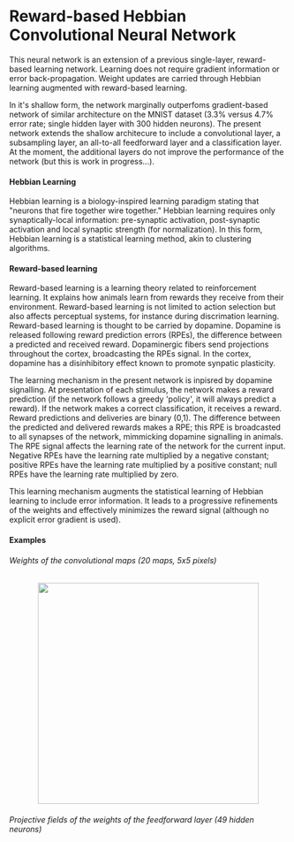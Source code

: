 # Reward-based Hebbian Convolutional Neural Network

This neural network is an extension of a previous single-layer, reward-based learning network. Learning does not require gradient information or error back-propagation. Weight updates are carried through Hebbian learning augmented with reward-based learning.

In it's shallow form, the network marginally outperfoms gradient-based network of similar architecture on the MNIST dataset (3.3% versus 4.7% error rate; single hidden layer with 300 hidden neurons). The present network extends the shallow architecure to include a convolutional layer, a subsampling layer, an all-to-all feedforward layer and a classification layer. At the moment, the additional layers do not improve the performance of the network (but this is work in progress...).

#### Hebbian Learning

Hebbian learning is a biology-inspired learning paradigm stating that "neurons that fire together wire together." Hebbian learning requires only synaptically-local information: pre-synaptic activation, post-synaptic activation and local synaptic strength (for normalization). In this form, Hebbian learning is a statistical learning method, akin to clustering algorithms. 

#### Reward-based learning

Reward-based learning is a learning theory related to reinforcement learning. It explains how animals learn from rewards they receive from their environment. Reward-based learning is not limited to action selection but also affects perceptual systems, for instance during discrimation learning. Reward-based learning is thought to be carried by dopamine. Dopamine is released following reward prediction errors (RPEs), the difference between a predicted and received reward. Dopaminergic fibers send projections throughout the cortex, broadcasting the RPEs signal. In the cortex, dopamine has a disinhibitory effect known to promote synpatic plasticity.

The learning mechanism in the present network is inpisred by dopamine signalling. At presentation of each stimulus, the network makes a reward prediction (if the network follows a greedy 'policy', it will always predict a reward). If the network makes a correct classification, it receives a reward. Reward predictions and deliveries are binary (0,1). The difference between the predicted and delivered rewards makes a RPE; this RPE is broadcasted to all synapses of the network, mimmicking dopamine signalling in animals. The RPE signal affects the learning rate of the network for the current input. Negative RPEs have the learning rate multiplied by a negative constant; positive RPEs have the learning rate multiplied by a positive constant; null RPEs have the learning rate multiplied by zero.

This learning mechanism augments the statistical learning of Hebbian learning to include error information. It leads to a progressive refinements of the weights and effectively minimizes the reward signal (although no explicit error gradient is used).

#### Examples

###### Weights of the convolutional maps (20 maps, 5x5 pixels)
<p align="center">
<img src=https://github.com/raphaelholca/hebbianCNN/blob/master/docs/conv_W.png width=400 />
</p>

###### Projective fields of the weights of the feedforward layer (49 hidden neurons)
